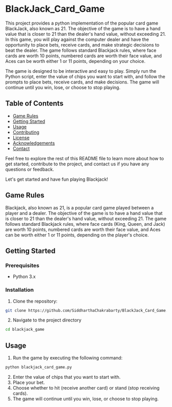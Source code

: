 # BlackJack_Card_Game
This project provides a python implementation of the popular card game BlackJack, also known as 21. The objective of the game is to have a hand value that is closer to 21 than the dealer's hand value, without exceeding 21. In this game, you will play against the computer dealer and have the opportunity to place bets, receive cards, and make strategic decisions to beat the dealer. The game follows standard Blackjack rules, where face cards are worth 10 points, numbered cards are worth their face value, and Aces can be worth either 1 or 11 points, depending on your choice.

The game is designed to be interactive and easy to play. Simply run the Python script, enter the value of chips you want to start with, and follow the prompts to place bets, receive cards, and make decisions. The game will continue until you win, lose, or choose to stop playing.  

## Table of Contents

- [Game Rules](#game-rules)
- [Getting Started](#getting-started)
- [Usage](#usage)
- [Contributing](#contributing)
- [License](#license)
- [Acknowledgements](#acknowledgements)
- [Contact](#contact)

Feel free to explore the rest of this README file to learn more about how to get started, contribute to the project, and contact us if you have any questions or feedback.

Let's get started and have fun playing Blackjack!

## Game Rules

Blackjack, also known as 21, is a popular card game played between a player and a dealer. The objective of the game is to have a hand value that is closer to 21 than the dealer's hand value, without exceeding 21. The game follows standard Blackjack rules, where face cards (King, Queen, and Jack) are worth 10 points, numbered cards are worth their face value, and Aces can be worth either 1 or 11 points, depending on the player's choice.

## Getting Started

### Prerequisites

- Python 3.x

### Installation

1. Clone the repository:

```bash
git clone https://github.com/SiddharthaChakrabarty/BlackJack_Card_Game.git
```
2. Navigate to the project directory

```bash
cd blackjack_game
```

## Usage

1. Run the game by executing the following command:

```bash
python blackjack_card_game.py
```

2. Enter the value of chips that you want to start with.
3. Place your bet.
4. Choose whether to hit (receive another card) or stand (stop receiving cards).
5. The game will continue until you win, lose, or choose to stop playing.
